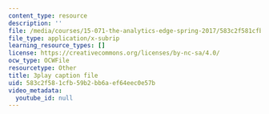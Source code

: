 ```yaml
---
content_type: resource
description: ''
file: /media/courses/15-071-the-analytics-edge-spring-2017/583c2f581cfb59b2bb6aef64eec0e57b_cT3KA-QLEI0.vtt
file_type: application/x-subrip
learning_resource_types: []
license: https://creativecommons.org/licenses/by-nc-sa/4.0/
ocw_type: OCWFile
resourcetype: Other
title: 3play caption file
uid: 583c2f58-1cfb-59b2-bb6a-ef64eec0e57b
video_metadata:
  youtube_id: null
---
```


